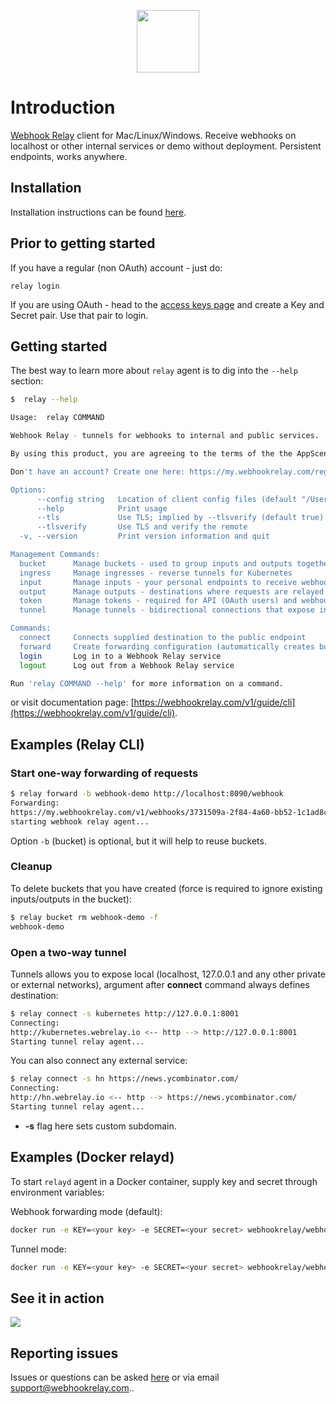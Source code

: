 <p align="center">
    <a href="https://webhookrelay.com" target="_blank"><img width="100"src="https://webhookrelay.com/images/sat_logo.png"></a>
</p>

# Introduction

[Webhook Relay](https://webhookrelay.com/) client for Mac/Linux/Windows. Receive webhooks on localhost or other internal services or demo without deployment. Persistent endpoints, works anywhere.

## Installation

Installation instructions can be found [here](https://webhookrelay.com/v1/guide/installation).

## Prior to getting started

If you have a regular (non OAuth) account - just do:
```
relay login
```

If you are using OAuth - head to the [access keys page](https://my.webhookrelay.com/tokens) and create a Key and Secret pair. Use that pair to login.


## Getting started

The best way to learn more about `relay` agent is to dig into the `--help` section:

```bash
$  relay --help

Usage:	relay COMMAND

Webhook Relay - tunnels for webhooks to internal and public services.

By using this product, you are agreeing to the terms of the the AppScension Ltd. Terms of service can be found at: https://webhookrelay.com/terms/

Don't have an account? Create one here: https://my.webhookrelay.com/register

Options:
      --config string   Location of client config files (default "/Users/karolisrusenas/.webhookrelay")
      --help            Print usage
      --tls             Use TLS; implied by --tlsverify (default true)
      --tlsverify       Use TLS and verify the remote
  -v, --version         Print version information and quit

Management Commands:
  bucket      Manage buckets - used to group inputs and outputs together
  ingress     Manage ingresses - reverse tunnels for Kubernetes
  input       Manage inputs - your personal endpoints to receive webhooks
  output      Manage outputs - destinations where requests are relayed
  token       Manage tokens - required for API (OAuth users) and webhook streaming connections
  tunnel      Manage tunnels - bidirectional connections that expose internal services (EXPERIMENTAL)

Commands:
  connect     Connects supplied destination to the public endpoint
  forward     Create forwarding configuration (automatically creates bucket, input endpoint and output destination). If destination and bucket aren't specified - starts a relay for all endpoints
  login       Log in to a Webhook Relay service
  logout      Log out from a Webhook Relay service

Run 'relay COMMAND --help' for more information on a command.
```

or visit documentation page: [https://webhookrelay.com/v1/guide/cli](https://webhookrelay.com/v1/guide/cli).

## Examples (Relay CLI)

### Start one-way forwarding of requests

```bash
$ relay forward -b webhook-demo http://localhost:8090/webhook
Forwarding:
https://my.webhookrelay.com/v1/webhooks/3731509a-2f84-4a60-bb52-1c1ad8c6cc56 -> http://localhost:8090/webhook
starting webhook relay agent...
```

Option `-b` (bucket) is optional, but it will help to reuse buckets.

### Cleanup

To delete buckets that you have created (force is required to ignore existing inputs/outputs in the bucket):

```bash
$ relay bucket rm webhook-demo -f
webhook-demo
```

### Open a two-way tunnel

Tunnels allows you to expose local (localhost, 127.0.0.1 and any other private or external networks), argument after __connect__ command always defines destination:

```bash
$ relay connect -s kubernetes http://127.0.0.1:8001
Connecting:
http://kubernetes.webrelay.io <-- http --> http://127.0.0.1:8001
Starting tunnel relay agent...
```

You can also connect any external service:

```bash
$ relay connect -s hn https://news.ycombinator.com/
Connecting:
http://hn.webrelay.io <-- http --> https://news.ycombinator.com/
Starting tunnel relay agent...
```

* __-s__ flag here sets custom subdomain.

## Examples (Docker relayd)

To start `relayd` agent in a Docker container, supply key and secret through environment variables:

Webhook forwarding mode (default):

```bash
docker run -e KEY=<your key> -e SECRET=<your secret> webhookrelay/webhookrelayd:latest
```

Tunnel mode:

```bash
docker run -e KEY=<your key> -e SECRET=<your secret> webhookrelay/webhookrelayd:latest --mode tunnel
```

## See it in action

<img src="https://webhookrelay.com/images/examples/relay-rec-simple.gif">

## Reporting issues

Issues or questions can be asked [here](https://github.com/webrelay/client/issues) or via email <a href="mailto:support@webhookrelay.com" class="nav-link" rel="nofollow">support@webhookrelay.com</a>..




